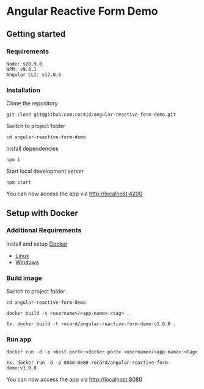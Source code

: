 # Angular Reactive Form Demo

## Getting started

### Requirements
```
Node: v20.9.0
NPM: v9.8.1
Angular CLI: v17.0.5
```

### Installation
Clone the repository

```
git clone git@github.com:roc41d/angular-reactive-form-demo.git
```

Switch to project folder

```
cd angular-reactive-form-demo
```

Install dependencies

```
npm i
```

Start local development server

```
npm start
```

You can now access the app via [http://localhost:4200](http://localhost:4200)

## Setup with Docker

### Additional Requirements

Install and setup [Docker](https://www.docker.com)

* [Linux](https://docs.docker.com/engine/install/ubuntu/)
* [Windows](https://www.docker.com/products/docker-desktop)

### Build image

Switch to project folder

```
cd angular-reactive-form-demo
```

```
docker build -t <username>/<app-name>:<tag> .

Ex. docker build -t rocard/angular-reactive-form-demo:v1.0.0 .
```

### Run app
```
docker run -d -p <host-port>:<docker-port> <username>/<app-name>:<tag>

Ex. docker run -d -p 8080:8080 rocard/angular-reactive-form-demo:v1.0.0
```

You can now access the app via [http://localhost:8080](http://localhost:8080)